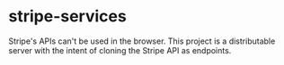 # stripe-services

Stripe's APIs can't be used in the browser. This project is a distributable server with the intent of cloning the Stripe API as endpoints.
